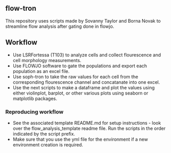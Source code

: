## flow-tron
This repository uses scripts made by Sovanny Taylor and Borna Novak to streamline flow analysis after gating done in flowjo.

## Workflow 
* Use LSRFortessa (T103) to analyze cells and collect flourescence and cell morphology measurements. 
* Use FLOWJO software to gate the populations and export each population as an excel file. 
* Use soph-tron to take the raw values for each cell from the corresponding flourescence channel and concatanate into one excel.
* Use the next scripts to make a dataframe and plot the values using either violinplot, barplot, or other various plots using seaborn or matplotlib packages. 

### Reproducing workflow
* See the associated template README.md for setup instructions - look over the flow_analysis_template readme file. Run the scripts in the order indicated by the script prefix.
* Make sure that you use the yml file for the environment if a new environment creation is required.


